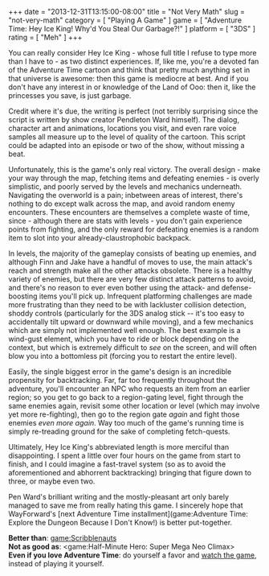 +++
date = "2013-12-31T13:15:00-08:00"
title = "Not Very Math"
slug = "not-very-math"
category = [ "Playing A Game" ]
game = [ "Adventure Time: Hey Ice King! Why'd You Steal Our Garbage?!" ]
platform = [ "3DS" ]
rating = [ "Meh" ]
+++

You can really consider Hey Ice King - whose full title I refuse to type more than I have to - as two distinct experiences.  If, like me, you're a devoted fan of the Adventure Time cartoon and think that pretty much anything set in that universe is awesome: then this game is mediocre at best.  And if you don't have any interest in or knowledge of the Land of Ooo: then it, like the princesses you save, is just garbage.

Credit where it's due, the writing is perfect (not terribly surprising since the script is written by show creator Pendleton Ward himself).  The dialog, character art and animations, locations you visit, and even rare voice samples all measure up to the level of quality of the cartoon.  This script could be adapted into an episode or two of the show, without missing a beat.

Unfortunately, this is the game's only real victory.  The overall design - make your way through the map, fetching items and defeating enemies - is overly simplistic, and poorly served by the levels and mechanics underneath.  Navigating the overworld is a pain; inbetween areas of interest, there's nothing to do except walk across the map, and avoid random enemy encounters.  These encounters are themselves a complete waste of time, since - although there are stats with levels - you don't gain experience points from fighting, and the only reward for defeating enemies is a random item to slot into your already-claustrophobic backpack.

In levels, the majority of the gameplay consists of beating up enemies, and although Finn and Jake have a handful of moves to use, the main attack's reach and strength make all the other attacks obsolete.  There is a healthy variety of enemies, but there are very few distinct attack patterns to avoid, and there's no reason to ever even bother using the attack- and defense-boosting items you'll pick up.  Infrequent platforming challenges are made more frustrating than they need to be with lackluster collision detection, shoddy controls (particularly for the 3DS analog stick -- it's too easy to accidentally tilt upward or downward while moving), and a few mechanics which are simply not implemented well enough.  The best example is a wind-gust element, which you have to ride or block depending on the context, but which is extremely difficult to <i>see</i> on the screen, and will often blow you into a bottomless pit (forcing you to restart the entire level).

Easily, the single biggest error in the game's design is an incredible propensity for backtracking.  Far, far too frequently throughout the adventure, you'll encounter an NPC who requests an item from an earlier region; so you get to go back to a region-gating level, fight through the same enemies again, revisit some other location or level (which may involve yet more re-fighting), then go to the region gate <i>again</i> and fight those enemies <i>even more again</i>.  Way too much of the game's running time is simply re-treading ground for the sake of completing fetch-quests.

Ultimately, Hey Ice King's abbreviated length is more merciful than disappointing.  I spent a little over four hours on the game from start to finish, and I could imagine a fast-travel system (so as to avoid the aforementioned and abhorrent backtracking) bringing that figure down to three, or maybe even two.

Pen Ward's brilliant writing and the mostly-pleasant art only barely managed to save me from really hating this game.  I sincerely hope that WayForward's [next Adventure Time installment](game:Adventure Time: Explore the Dungeon Because I Don't Know!) is better put-together.

<b>Better than</b>: <game:Scribblenauts>  
<b>Not as good as</b>: <game:Half-Minute Hero: Super Mega Neo Climax>  
<b>Even if you love Adventure Time</b>: do yourself a favor and <a href="http://www.youtube.com/watch?v=NWb-8Yk-R7Y">watch the game</a>, instead of playing it yourself.
